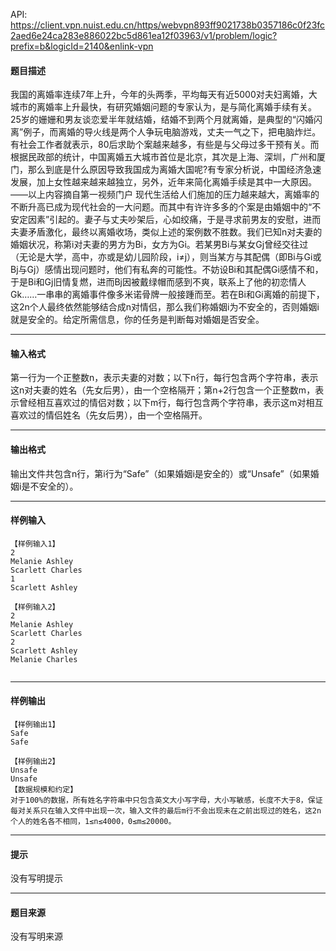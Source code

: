 API: https://client.vpn.nuist.edu.cn/https/webvpn893ff9021738b0357186c0f23fc2aed6e24ca283e886022bc5d861ea12f03963/v1/problem/logic?prefix=b&logicId=2140&enlink-vpn

#### 题目描述

我国的离婚率连续7年上升，今年的头两季，平均每天有近5000对夫妇离婚，大城市的离婚率上升最快，有研究婚姻问题的专家认为，是与简化离婚手续有关。 25岁的姗姗和男友谈恋爱半年就结婚，结婚不到两个月就离婚，是典型的“闪婚闪离”例子，而离婚的导火线是两个人争玩电脑游戏，丈夫一气之下，把电脑炸烂。有社会工作者就表示，80后求助个案越来越多，有些是与父母过多干预有关。而根据民政部的统计，中国离婚五大城市首位是北京，其次是上海、深圳，广州和厦门，那么到底是什么原因导致我国成为离婚大国呢?有专家分析说，中国经济急速发展，加上女性越来越来越独立，另外，近年来简化离婚手续是其中一大原因。 ——以上内容摘自第一视频门户 现代生活给人们施加的压力越来越大，离婚率的不断升高已成为现代社会的一大问题。而其中有许许多多的个案是由婚姻中的“不安定因素”引起的。妻子与丈夫吵架后，心如绞痛，于是寻求前男友的安慰，进而夫妻矛盾激化，最终以离婚收场，类似上述的案例数不胜数。我们已知n对夫妻的婚姻状况，称第i对夫妻的男方为Bi，女方为Gi。若某男Bi与某女Gj曾经交往过（无论是大学，高中，亦或是幼儿园阶段，i≠j），则当某方与其配偶（即Bi与Gi或Bj与Gj）感情出现问题时，他们有私奔的可能性。不妨设Bi和其配偶Gi感情不和，于是Bi和Gj旧情复燃，进而Bj因被戴绿帽而感到不爽，联系上了他的初恋情人Gk……一串串的离婚事件像多米诺骨牌一般接踵而至。若在Bi和Gi离婚的前提下，这2n个人最终依然能够结合成n对情侣，那么我们称婚姻i为不安全的，否则婚姻i就是安全的。给定所需信息，你的任务是判断每对婚姻是否安全。

---

#### 输入格式

第一行为一个正整数n，表示夫妻的对数；以下n行，每行包含两个字符串，表示这n对夫妻的姓名（先女后男），由一个空格隔开；第n+2行包含一个正整数m，表示曾经相互喜欢过的情侣对数；以下m行，每行包含两个字符串，表示这m对相互喜欢过的情侣姓名（先女后男），由一个空格隔开。

---

#### 输出格式

输出文件共包含n行，第i行为“Safe”（如果婚姻i是安全的）或“Unsafe”（如果婚姻i是不安全的）。

---

#### 样例输入
```
【样例输入1】
2
Melanie Ashley
Scarlett Charles
1
Scarlett Ashley

【样例输入2】
2
Melanie Ashley
Scarlett Charles
2
Scarlett Ashley
Melanie Charles


```

---

#### 样例输出
```
【样例输出1】
Safe
Safe

【样例输出2】
Unsafe
Unsafe
【数据规模和约定】
对于100%的数据，所有姓名字符串中只包含英文大小写字母，大小写敏感，长度不大于8，保证每对关系只在输入文件中出现一次，输入文件的最后m行不会出现未在之前出现过的姓名，这2n个人的姓名各不相同，1≤n≤4000，0≤m≤20000。
```

---

#### 提示

没有写明提示

---

#### 题目来源

没有写明来源